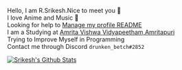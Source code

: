 Hello, I am R.Srikesh.Nice to meet you 👋 <br />
I love Anime and Music :star_struck: <br />
Looking for help to [Manage my profile README](https://guides.github.com/features/mastering-markdown/) <br />
I am a Studying at [Amrita Vishwa Vidyapeetham,Amritapuri](https://www.amrita.edu/campus/amritapuri) <br />
Trying to Improve Myself in Programming <br />
Contact me through Discord `drunken_betch#2852`  <br />

<a href="https://github.com/r-srikesh">
<img align="center" alt="Srikesh's Github Stats" src="https://github-readme-stats.codestackr.vercel.app/api?username=r-srikesh&show_icons=true&hide_border=true&count_private=true&include_all_commits=true&theme=radical" /></a>


